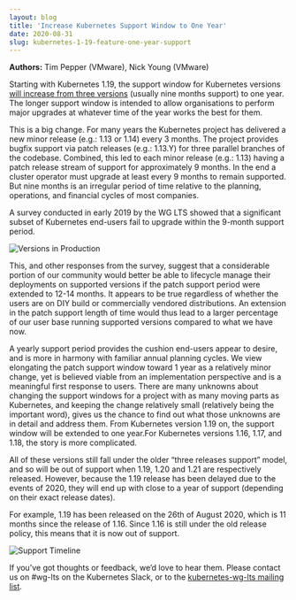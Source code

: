 ```yaml
---
layout: blog 
title: 'Increase Kubernetes Support Window to One Year'
date: 2020-08-31 
slug: kubernetes-1-19-feature-one-year-support
---
```


**Authors:** Tim Pepper (VMware), Nick Young (VMware)

Starting with Kubernetes 1.19, the support window for Kubernetes versions [will increase from three versions](https://github.com/kubernetes/enhancements/issues/1498) (usually nine months support) to one year. The longer support window is intended to allow organisations to perform major upgrades at whatever time of the year works the best for them.

This is a big change. For many years the Kubernetes project has delivered a new minor release (e.g.: 1.13 or 1.14) every 3 months. The project provides bugfix support via patch releases (e.g.: 1.13.Y) for three parallel branches of the codebase. Combined, this led to each minor release (e.g.: 1.13) having a patch release stream of support for approximately 9 months. In the end a cluster operator must upgrade at least every 9 months to remain supported. But nine months is an irregular period of time relative to the planning, operations, and financial cycles of most companies.

A survey conducted in early 2019 by the WG LTS showed that a significant subset of Kubernetes end-users fail to upgrade within the 9-month support period. 

![Versions in Production](/images/blog/2020-08-31-increase-kubernetes-support-one-year/versions-in-production.png)

This, and other responses from the survey, suggest that a considerable portion of our community would better be able to lifecycle manage their deployments on supported versions if the patch support period were extended to 12-14 months. It appears to be true regardless of whether the users are on DIY build or commercially vendored distributions. An extension in the patch support length of time would thus lead to a larger percentage of our user base running supported versions compared to what we have now.

A yearly support period provides the cushion end-users appear to desire, and is more in harmony with familiar annual planning cycles.
We view elongating the patch support window toward 1 year as a relatively minor change, yet is believed viable from an implementation perspective and is a meaningful first response to users.
There are many unknowns about changing the support windows for a project with as many moving parts as Kubernetes, and keeping the change relatively small (relatively being the important word), gives us the chance to find out what those unknowns are in detail and address them.
From Kubernetes version 1.19 on, the support window will be extended to one year.For Kubernetes versions 1.16, 1.17, and 1.18, the story is more complicated.

All of these versions still fall under the older “three releases support” model, and so will be out of support when 1.19, 1.20 and 1.21 are respectively released. However, because the 1.19 release has been delayed due to the events of 2020, they will end up with close to a year of support (depending on their exact release dates).

For example, 1.19 has been released on the 26th of August 2020, which is 11 months since the release of 1.16. Since 1.16 is still under the old release policy, this means that it is now out of support.

![Support Timeline](/images/blog/2020-08-31-increase-kubernetes-support-one-year/support-timeline)

If you’ve got thoughts or feedback, we’d love to hear them. Please contact us on #wg-lts on the Kubernetes Slack, or to the [kubernetes-wg-lts mailing list](https://groups.google.com/g/kubernetes-wg-lts).